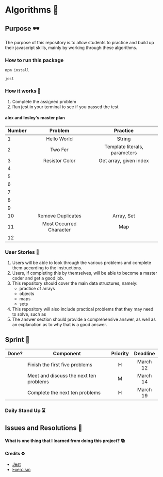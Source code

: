 # Algorithms :rocket:

## Purpose :dark_sunglasses:

The purpose of this repository is to allow students to practice and build up their javascript skills, mainly by working through these algorithms.

### How to run this package

```
npm install
```

```
jest
```

### How it works :open_book:

1. Complete the assigned problem
2. Run jest in your terminal to see if you passed the test

#### alex and lesley's master plan

| Number |    Problem     |           Practice            |
| ------ | :------------: | :---------------------------: |
| 1      |  Hello World   |            String             |
| 2      |    Two Fer     | Template literals, parameters |
| 3      | Resistor Color |    Get array, given index     |
| 4      |                |                               |
| 5      |                |                               |
| 6      |                |                               |
| 7      |                |                               |
| 8      |                |                               |
| 9      |                |                               |
| 10     |Remove Duplicates|         Array, Set           |
| 11     |Most Occurred Character|       Map              |
| 12     |                |                               |

### User Stories :telescope:

1. Users will be able to look through the various problems and complete them according to the instructions.
2. Users, if completing this by themselves, will be able to become a master coder and get a good job.
3. This repository should cover the main data structures, namely:
   - practice of arrays
   - objects
   - maps
   - sets
4. This repository will also include practical problems that they may need to solve, such as
5. The answer section should provide a comprehensive answer, as well as an explanation as to why that is a good answer.

## Sprint :athletic_shoe:

| Done? | Component                              | Priority | Deadline |
| ----- | -------------------------------------- | :------: | :------: |
|       | Finish the first five problems         |    H     | March 12 |
|       | Meet and discuss the next ten problems |    M     | March 14 |
|       | Complete the next ten problems         |    H     | March 19 |

### Daily Stand Up :hourglass:

## Issues and Resolutions :flashlight:

#### What is one thing that I learned from doing this project? :books:

#### Credits :recycle:

- [Jest](https://jestjs.io/)
- [Exercism](https://exercism.io/)
